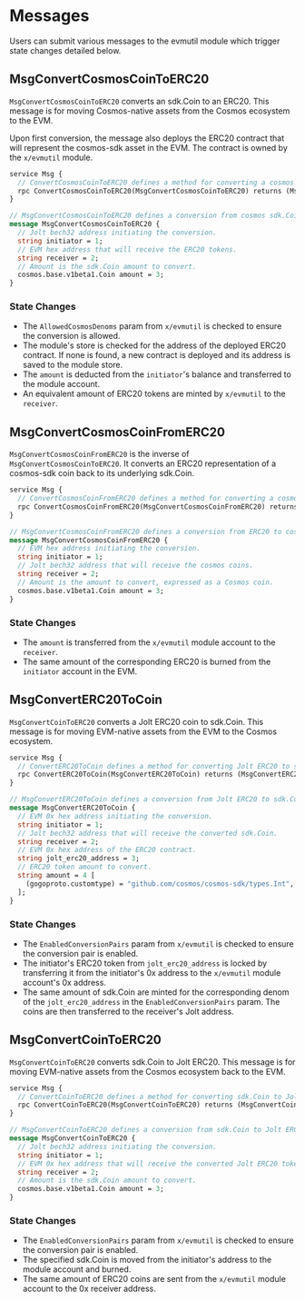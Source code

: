 <!--
order: 3
-->

# Messages

Users can submit various messages to the evmutil module which trigger state changes detailed below.

## MsgConvertCosmosCoinToERC20

`MsgConvertCosmosCoinToERC20` converts an sdk.Coin to an ERC20. This message is for moving Cosmos-native assets from the Cosmos ecosystem to the EVM.

Upon first conversion, the message also deploys the ERC20 contract that will represent the cosmos-sdk asset in the EVM. The contract is owned by the `x/evmutil` module.

```proto
service Msg {
  // ConvertCosmosCoinToERC20 defines a method for converting a cosmos sdk.Coin to an ERC20.
  rpc ConvertCosmosCoinToERC20(MsgConvertCosmosCoinToERC20) returns (MsgConvertCosmosCoinToERC20Response);
}

// MsgConvertCosmosCoinToERC20 defines a conversion from cosmos sdk.Coin to ERC20.
message MsgConvertCosmosCoinToERC20 {
  // Jolt bech32 address initiating the conversion.
  string initiator = 1;
  // EVM hex address that will receive the ERC20 tokens.
  string receiver = 2;
  // Amount is the sdk.Coin amount to convert.
  cosmos.base.v1beta1.Coin amount = 3;
}
```

### State Changes

- The `AllowedCosmosDenoms` param from `x/evmutil` is checked to ensure the conversion is allowed.
- The module's store is checked for the address of the deployed ERC20 contract. If none is found, a new contract is deployed and its address is saved to the module store.
- The `amount` is deducted from the `initiator`'s balance and transferred to the module account.
- An equivalent amount of ERC20 tokens are minted by `x/evmutil` to the `receiver`.

## MsgConvertCosmosCoinFromERC20

`MsgConvertCosmosCoinFromERC20` is the inverse of `MsgConvertCosmosCoinToERC20`. It converts an ERC20 representation of a cosmos-sdk coin back to its underlying sdk.Coin.


```proto
service Msg {
  // ConvertCosmosCoinFromERC20 defines a method for converting a cosmos sdk.Coin to an ERC20.
  rpc ConvertCosmosCoinFromERC20(MsgConvertCosmosCoinFromERC20) returns (MsgConvertCosmosCoinFromERC20Response);
}

// MsgConvertCosmosCoinFromERC20 defines a conversion from ERC20 to cosmos coins for cosmos-native assets.
message MsgConvertCosmosCoinFromERC20 {
  // EVM hex address initiating the conversion.
  string initiator = 1;
  // Jolt bech32 address that will receive the cosmos coins.
  string receiver = 2;
  // Amount is the amount to convert, expressed as a Cosmos coin.
  cosmos.base.v1beta1.Coin amount = 3;
}
```

### State Changes

- The `amount` is transferred from the `x/evmutil` module account to the `receiver`.
- The same amount of the corresponding ERC20 is burned from the `initiator` account in the EVM.

## MsgConvertERC20ToCoin

`MsgConvertCoinToERC20` converts a Jolt ERC20 coin to sdk.Coin. This message is for moving EVM-native assets from the EVM to the Cosmos ecosystem.

```protobuf
service Msg {
  // ConvertERC20ToCoin defines a method for converting Jolt ERC20 to sdk.Coin.
  rpc ConvertERC20ToCoin(MsgConvertERC20ToCoin) returns (MsgConvertERC20ToCoinResponse);
}

// MsgConvertERC20ToCoin defines a conversion from Jolt ERC20 to sdk.Coin.
message MsgConvertERC20ToCoin {
  // EVM 0x hex address initiating the conversion.
  string initiator = 1;
  // Jolt bech32 address that will receive the converted sdk.Coin.
  string receiver = 2;
  // EVM 0x hex address of the ERC20 contract.
  string jolt_erc20_address = 3;
  // ERC20 token amount to convert.
  string amount = 4 [
    (gogoproto.customtype) = "github.com/cosmos/cosmos-sdk/types.Int",
  ];
}
```

### State Changes

- The `EnabledConversionPairs` param from `x/evmutil` is checked to ensure the conversion pair is enabled.
- The initiator's ERC20 token from `jolt_erc20_address` is locked by transferring it from the initiator's 0x address to the `x/evmutil` module account's 0x address.
- The same amount of sdk.Coin are minted for the corresponding denom of the `jolt_erc20_address` in the `EnabledConversionPairs` param. The coins are then transferred to the receiver's Jolt address.

## MsgConvertCoinToERC20

`MsgConvertCoinToERC20` converts sdk.Coin to Jolt ERC20. This message is for moving EVM-native assets from the Cosmos ecosystem back to the EVM.

```protobuf
service Msg {
  // ConvertCoinToERC20 defines a method for converting sdk.Coin to Jolt ERC20.
  rpc ConvertCoinToERC20(MsgConvertCoinToERC20) returns (MsgConvertCoinToERC20Response);
}

// MsgConvertCoinToERC20 defines a conversion from sdk.Coin to Jolt ERC20.
message MsgConvertCoinToERC20 {
  // Jolt bech32 address initiating the conversion.
  string initiator = 1;
  // EVM 0x hex address that will receive the converted Jolt ERC20 tokens.
  string receiver = 2;
  // Amount is the sdk.Coin amount to convert.
  cosmos.base.v1beta1.Coin amount = 3;
}
```

### State Changes

- The `EnabledConversionPairs` param from `x/evmutil` is checked to ensure the conversion pair is enabled.
- The specified sdk.Coin is moved from the initiator's address to the module account and burned.
- The same amount of ERC20 coins are sent from the `x/evmutil` module account to the 0x receiver address.
